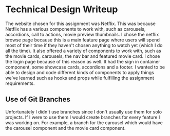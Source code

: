 # Technical Design Writeup

The website chosen for this assignment was Netflix. This was because Netflix has a various components to work with, such as carousels, accordions, call to actions, movie preview thumbnails. I chose the netflix browse page because this is a main feature page where users will spend most of their time if they haven't chosen anything to watch yet (which I do all the time). It also offered a variety of components to work with, such as the movie cards, carousels, the nav bar and featured movie card. I chose the login page because of this reason as well. It had the sign in container component, some showcase cards, accordions and a footer. I wanted to be able to design and code different kinds of components to apply things we've learned such as hooks and props while fulfilling the assignment requirements.

## Use of Git Branches
Unfortunately I didn't use branches since I don't usually use them for solo projects. If I were to use them I would create branches for every feature I was working on. For example, a branch for the carousel which would have the carousel component and the movie card component.